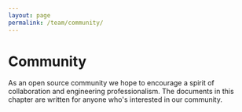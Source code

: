 ```yaml
---
layout: page
permalink: /team/community/
---
```


# Community

As an open source community we hope to encourage a spirit of collaboration and engineering professionalism. The documents in this chapter are written for anyone who's interested in our community.

